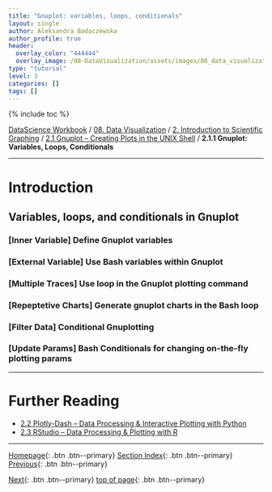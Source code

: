 ```yaml
---
title: "Gnuplot: variables, loops, conditionals"
layout: single
author: Aleksandra Badaczewska
author_profile: true
header:
  overlay_color: "444444"
  overlay_image: /08-DataVisualization/assets/images/08_data_visualization_banner.png
type: "tutorial"
level: 3
categories: []
tags: []
---
```


{% include toc %}

[DataScience Workbook](https://datascience.101workbook.org/) / [08. Data Visualization](../../00-DataVisualization-LandingPage.md) / [2. Introduction to Scientific Graphing](../01-introduction-to-scientific-graphing.md) / [2.1 Gnuplot – Creating Plots in the UNIX Shell](01-gnuplot-basics.md) / **2.1.1 Gnuplot: Variables, Loops, Conditionals**

---


# Introduction

## Variables, loops, and conditionals in Gnuplot

### **[Inner Variable]** Define Gnuplot variables

### **[External Variable]** Use Bash variables within Gnuplot

### **[Multiple Traces]** Use loop in the Gnuplot plotting command

### **[Repeptetive Charts]** Generate gnuplot charts in the Bash loop

### **[Filter Data]** Conditional Gnuplotting

### **[Update Params]** Bash Conditionals for changing on-the-fly plotting params



___
# Further Reading
<!--
* [2.1.2 Gnuplot: Create Filled Curves](03-gnuplot-examples-filled_curves)
-->
* [2.2 Plotly-Dash – Data Processing & Interactive Plotting with Python](../02-PYTHON/01-interactive-graphing-with-python)
* [2.3 RStudio – Data Processing & Plotting with R](../03-R/01-graphing-with-rstudio)

___

[Homepage](../../../index.md){: .btn  .btn--primary}
[Section Index](../../00-DataVisualization-LandingPage){: .btn  .btn--primary}
[Previous](../01-introduction-to-scientific-graphing){: .btn  .btn--primary}
<!-- [Next](03-gnuplot-examples-filled_curves){: .btn  .btn--primary} -->
[Next](../02-PYTHON/01-interactive-graphing-with-python){: .btn  .btn--primary}
[top of page](#introduction){: .btn  .btn--primary}
